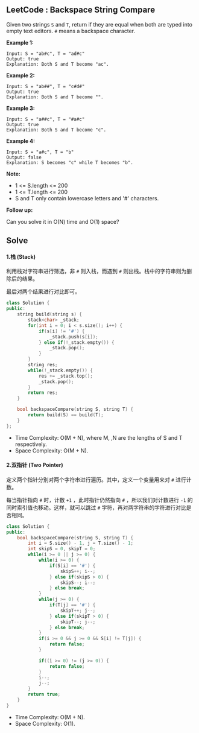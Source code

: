 ## LeetCode : Backspace String Compare

Given two strings `S` and `T`, return if they are equal when both are typed into empty text editors. `#` means a backspace character.

**Example 1:**

```
Input: S = "ab#c", T = "ad#c"
Output: true
Explanation: Both S and T become "ac".
```

**Example 2:**

```
Input: S = "ab##", T = "c#d#"
Output: true
Explanation: Both S and T become "".
```

**Example 3:**

```
Input: S = "a##c", T = "#a#c"
Output: true
Explanation: Both S and T become "c".
```

**Example 4:**

```
Input: S = "a#c", T = "b"
Output: false
Explanation: S becomes "c" while T becomes "b".
```

**Note:**

* 1 <= S.length <= 200
* 1 <= T.length <= 200
* S and T only contain lowercase letters and '#' characters.

**Follow up:**

Can you solve it in O(N) time and O(1) space?


## Solve

#### 1.栈 (Stack)


利用栈对字符串进行筛选，非 `#` 则入栈，而遇到 `#` 则出栈。栈中的字符串则为删除后的结果。

最后对两个结果进行对比即可。

```c++
class Solution {
public:
    string build(string s) {
        stack<char> _stack;
        for(int i = 0; i < s.size(); i++) {
            if(s[i] != '#') {
                _stack.push(s[i]);
            } else if(!_stack.empty()) {
                _stack.pop();
            }
        }
        string res;
        while(!_stack.empty()) {
            res += _stack.top();
            _stack.pop();
        }
        return res;
    }

    bool backspaceCompare(string S, string T) {
        return build(S) == build(T);
    }
};
```

* Time Complexity: O(M + N), where M, ,N are the lengths of S and T respectively.
* Space Complexity: O(M + N).



#### 2.双指针 (Two Pointer)

定义两个指针分别对两个字符串进行遍历。其中，定义一个变量用来对 `#` 进行计数。

每当指针指向 `#` 时，计数 `+1` ，此时指针仍然指向 `#` ，所以我们对计数进行 `-1` 的同时索引值也移动。这样，就可以跳过 `#` 字符，再对两字符串的字符进行对比是否相同。


```c++
class Solution {
public:
    bool backspaceCompare(string S, string T) {
        int i = S.size() - 1, j = T.size() - 1;
        int skipS = 0, skipT = 0;
        while(i >= 0 || j >= 0) {
            while(i >= 0) {
                if(S[i] == '#') {
                    skipS++; i--;
                } else if(skipS > 0) {
                    skipS--; i--;
                } else break;
            }
            while(j >= 0) {
                if(T[j] == '#') {
                    skipT++; j--;
                } else if(skipT > 0) {
                    skipT--; j--;
                } else break;
            }
            if(i >= 0 && j >= 0 && S[i] != T[j]) {
                return false;
            }

            if((i >= 0) != (j >= 0)) {
                return false;
            }
            i--;
            j--;
        }
        return true;
    }
}
```

* Time Complexity: O(M + N).
* Space Complexity: O(1).


